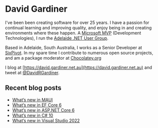 # David Gardiner

I've been been creating software for over 25 years. I have a passion for continual learning and improving quality, and enjoy being in and creating environments where these happen. A [Microsoft MVP](https://mvp.microsoft.com/en-us/PublicProfile/5001655) (Development Technologies), I run the [Adelaide .NET User Group](https://www.adnug.net).

Based in Adelaide, South Australia, I works as a Senior Developer at [SixPivot](https://www.sixpivot.com.au). In my spare time I contribute to numerous open source projects, and am a package moderator at [Chocolatey.org](https://chocolatey.org)

I blog at [https://david.gardiner.net.au](https://david.gardiner.net.au) and tweet at [@DavidRGardiner](https://twitter.com/DavidRGardiner).

## Recent blog posts

<!--START_SECTION:posts-->
* [What’s new in MAUI](https:&#x2F;&#x2F;david.gardiner.net.au&#x2F;2021&#x2F;11&#x2F;maui.html)
* [What’s new in EF Core 6](https:&#x2F;&#x2F;david.gardiner.net.au&#x2F;2021&#x2F;11&#x2F;ef-core-6.html)
* [What’s new in ASP.NET Core 6](https:&#x2F;&#x2F;david.gardiner.net.au&#x2F;2021&#x2F;11&#x2F;aspnet-core-6.html)
* [What’s new in C# 10](https:&#x2F;&#x2F;david.gardiner.net.au&#x2F;2021&#x2F;10&#x2F;csharp-10.html)
* [What’s new in Visual Studio 2022](https:&#x2F;&#x2F;david.gardiner.net.au&#x2F;2021&#x2F;10&#x2F;visual-studio-2022.html)
<!--END_SECTION:posts-->